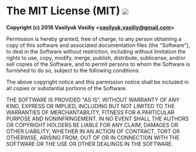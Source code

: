 ﻿# The MIT License (MIT) [![](https://ga-spi.appspot.com/t/VestaCP-Sync-Backups-To-Mega/license?gtid=UA-77529928-1&mr)](https://ga-spider.appspot.com)

**Copyright (c) 2016 Vasilyuk Vasiliy \<vasilyuk.vasiliy@gmail.com\>**

Permission is hereby granted, free of charge, to any person obtaining a copy 
of this software and associated documentation files (the "Software"), to deal 
in the Software without restriction, including without limitation the rights 
to use, copy, modify, merge, publish, distribute, sublicense, and/or sell 
copies of the Software, and to permit persons to whom the Software is 
furnished to do so, subject to the following conditions:

The above copyright notice and this permission notice shall be included in all 
copies or substantial portions of the Software.

THE SOFTWARE IS PROVIDED "AS IS", WITHOUT WARRANTY OF ANY KIND, EXPRESS OR 
IMPLIED, INCLUDING BUT NOT LIMITED TO THE WARRANTIES OF MERCHANTABILITY, 
FITNESS FOR A PARTICULAR PURPOSE AND NONINFRINGEMENT. IN NO EVENT SHALL THE 
AUTHORS OR COPYRIGHT HOLDERS BE LIABLE FOR ANY CLAIM, DAMAGES OR OTHER 
LIABILITY, WHETHER IN AN ACTION OF CONTRACT, TORT OR OTHERWISE, ARISING FROM, 
OUT OF OR IN CONNECTION WITH THE SOFTWARE OR THE USE OR OTHER DEALINGS IN THE 
SOFTWARE.
	
